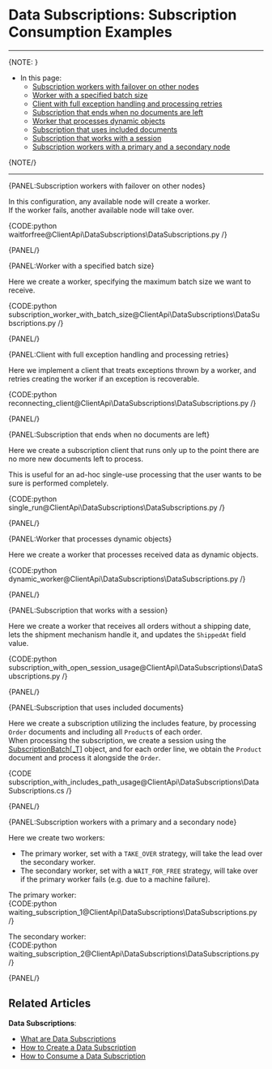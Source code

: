 # Data Subscriptions: Subscription Consumption Examples

---

{NOTE: }

* In this page:  
   * [Subscription workers with failover on other nodes](../../../client-api/data-subscriptions/consumption/examples#subscription-workers-with-failover-on-other-nodes)  
   * [Worker with a specified batch size](../../../client-api/data-subscriptions/consumption/examples#worker-with-a-specified-batch-size)  
   * [Client with full exception handling and processing retries](../../../client-api/data-subscriptions/consumption/examples#client-with-full-exception-handling-and-processing-retries)  
   * [Subscription that ends when no documents are left](../../../client-api/data-subscriptions/consumption/examples#subscription-that-ends-when-no-documents-are-left)  
   * [Worker that processes dynamic objects](../../../client-api/data-subscriptions/consumption/examples#worker-that-processes-dynamic-objects)  
   * [Subscription that uses included documents](../../../client-api/data-subscriptions/consumption/examples#subscription-that-uses-included-documents)  
   * [Subscription that works with a session](../../../client-api/data-subscriptions/consumption/examples#subscription-that-works-with-a-session)  
   * [Subscription workers with a primary and a secondary node](../../../client-api/data-subscriptions/consumption/examples#subscription-workers-with-a-primary-and-a-secondary-node)  

{NOTE/}

---

{PANEL:Subscription workers with failover on other nodes}

In this configuration, any available node will create a worker.  
If the worker fails, another available node will take over.

{CODE:python waitforfree@ClientApi\DataSubscriptions\DataSubscriptions.py /}

{PANEL/}

{PANEL:Worker with a specified batch size}

Here we create a worker, specifying the maximum batch size we want to receive.

{CODE:python subscription_worker_with_batch_size@ClientApi\DataSubscriptions\DataSubscriptions.py /}

{PANEL/}

{PANEL:Client with full exception handling and processing retries}

Here we implement a client that treats exceptions thrown by a worker, and retries creating the worker if an exception is recoverable.

{CODE:python reconnecting_client@ClientApi\DataSubscriptions\DataSubscriptions.py /}

{PANEL/}

{PANEL:Subscription that ends when no documents are left}

Here we create a subscription client that runs only up to the point there are no more new documents left to process.  

This is useful for an ad-hoc single-use processing that the user wants to be sure is performed completely. 

{CODE:python single_run@ClientApi\DataSubscriptions\DataSubscriptions.py /}

{PANEL/}


{PANEL:Worker that processes dynamic objects}

Here we create a worker that processes received data as dynamic objects.

{CODE:python dynamic_worker@ClientApi\DataSubscriptions\DataSubscriptions.py /}

{PANEL/}

{PANEL:Subscription that works with a session}

Here we create a worker that receives all orders without a shipping date, lets the shipment mechanism handle it, and updates the `ShippedAt` field value.

{CODE:python subscription_with_open_session_usage@ClientApi\DataSubscriptions\DataSubscriptions.py /}

{PANEL/}

{PANEL:Subscription that uses included documents}

Here we create a subscription utilizing the includes feature, by processing `Order` documents and including all `Product`s of each order.  
When processing the subscription, we create a session using the [SubscriptionBatch[\_T]](../../../client-api/data-subscriptions/consumption/api-overview#subscriptionbatch<t>) object, 
and for each order line, we obtain the `Product` document and process it alongside the `Order`.

{CODE subscription_with_includes_path_usage@ClientApi\DataSubscriptions\DataSubscriptions.cs /}

{PANEL/}

{PANEL:Subscription workers with a primary and a secondary node}

Here we create two workers:  

* The primary worker, set with a `TAKE_OVER` strategy, will take the lead over the secondary worker.  
* The secondary worker, set with a `WAIT_FOR_FREE` strategy, will take over if the primary worker fails (e.g. due to a machine failure).  

The primary worker:  
{CODE:python waiting_subscription_1@ClientApi\DataSubscriptions\DataSubscriptions.py /}

The secondary worker:  
{CODE:python waiting_subscription_2@ClientApi\DataSubscriptions\DataSubscriptions.py /}

{PANEL/}

## Related Articles

**Data Subscriptions**:

- [What are Data Subscriptions](../../../client-api/data-subscriptions/what-are-data-subscriptions)
- [How to Create a Data Subscription](../../../client-api/data-subscriptions/creation/how-to-create-data-subscription)
- [How to Consume a Data Subscription](../../../client-api/data-subscriptions/consumption/how-to-consume-data-subscription)
